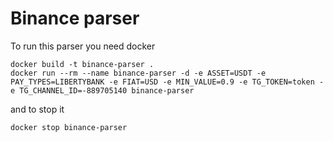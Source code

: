 # Binance parser
To run this parser you need docker 
```
docker build -t binance-parser .
docker run --rm --name binance-parser -d -e ASSET=USDT -e PAY_TYPES=LIBERTYBANK -e FIAT=USD -e MIN_VALUE=0.9 -e TG_TOKEN=token -e TG_CHANNEL_ID=-889705140 binance-parser
```
and to stop it
```
docker stop binance-parser
```
